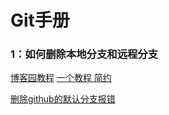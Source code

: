 # Git手册

### 1：如何删除本地分支和远程分支

[博客园教程](https://www.cnblogs.com/luosongchao/p/3408365.html) [一个教程 简约](https://www.myfreax.com/how-to-delete-local-and-remote-git-branch/)

[删除github的默认分支报错](https://www.jianshu.com/p/e22b6b8fad8c)

